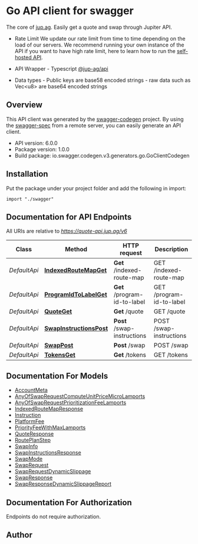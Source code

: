 # Go API client for swagger

The core of [jup.ag](https://jup.ag). Easily get a quote and swap through Jupiter API.  

- Rate Limit We update our rate limit from time to time depending on the load of our servers. We recommend running your own instance of the API if you want to have high rate limit, here to learn how to run the [self-hosted API](https://station.jup.ag/docs/apis/self-hosted).  

- API Wrapper - Typescript [@jup-ag/api](https://github.com/jup-ag/jupiter-quote-api-node)  

- Data types - Public keys are base58 encoded strings - raw data such as Vec<u8\> are base64 encoded strings 

## Overview
This API client was generated by the [swagger-codegen](https://github.com/swagger-api/swagger-codegen) project.  By using the [swagger-spec](https://github.com/swagger-api/swagger-spec) from a remote server, you can easily generate an API client.

- API version: 6.0.0
- Package version: 1.0.0
- Build package: io.swagger.codegen.v3.generators.go.GoClientCodegen

## Installation
Put the package under your project folder and add the following in import:
```golang
import "./swagger"
```

## Documentation for API Endpoints

All URIs are relative to *https://quote-api.jup.ag/v6*

Class | Method | HTTP request | Description
------------ | ------------- | ------------- | -------------
*DefaultApi* | [**IndexedRouteMapGet**](docs/DefaultApi.md#indexedroutemapget) | **Get** /indexed-route-map | GET /indexed-route-map
*DefaultApi* | [**ProgramIdToLabelGet**](docs/DefaultApi.md#programidtolabelget) | **Get** /program-id-to-label | GET /program-id-to-label
*DefaultApi* | [**QuoteGet**](docs/DefaultApi.md#quoteget) | **Get** /quote | GET /quote
*DefaultApi* | [**SwapInstructionsPost**](docs/DefaultApi.md#swapinstructionspost) | **Post** /swap-instructions | POST /swap-instructions
*DefaultApi* | [**SwapPost**](docs/DefaultApi.md#swappost) | **Post** /swap | POST /swap
*DefaultApi* | [**TokensGet**](docs/DefaultApi.md#tokensget) | **Get** /tokens | GET /tokens

## Documentation For Models

 - [AccountMeta](docs/AccountMeta.md)
 - [AnyOfSwapRequestComputeUnitPriceMicroLamports](docs/AnyOfSwapRequestComputeUnitPriceMicroLamports.md)
 - [AnyOfSwapRequestPrioritizationFeeLamports](docs/AnyOfSwapRequestPrioritizationFeeLamports.md)
 - [IndexedRouteMapResponse](docs/IndexedRouteMapResponse.md)
 - [Instruction](docs/Instruction.md)
 - [PlatformFee](docs/PlatformFee.md)
 - [PriorityFeeWithMaxLamports](docs/PriorityFeeWithMaxLamports.md)
 - [QuoteResponse](docs/QuoteResponse.md)
 - [RoutePlanStep](docs/RoutePlanStep.md)
 - [SwapInfo](docs/SwapInfo.md)
 - [SwapInstructionsResponse](docs/SwapInstructionsResponse.md)
 - [SwapMode](docs/SwapMode.md)
 - [SwapRequest](docs/SwapRequest.md)
 - [SwapRequestDynamicSlippage](docs/SwapRequestDynamicSlippage.md)
 - [SwapResponse](docs/SwapResponse.md)
 - [SwapResponseDynamicSlippageReport](docs/SwapResponseDynamicSlippageReport.md)

## Documentation For Authorization
 Endpoints do not require authorization.


## Author


